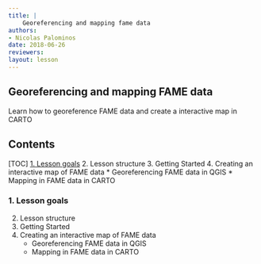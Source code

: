 ```yaml
---
title: |
    Georeferencing and mapping fame data
authors:
- Nicolas Palominos
date: 2018-06-26
reviewers:
layout: lesson
---
```


## Georeferencing and mapping FAME data

Learn how to georeference FAME data and create a interactive map in CARTO

## Contents
[TOC]
[1. Lesson goals](#1.-Lesson-goals)
2. Lesson structure
3. Getting Started
4. Creating an interactive map of FAME data
    * Georeferencing FAME data in QGIS
    * Mapping in FAME data in CARTO


### 1. Lesson goals



2. Lesson structure
3. Getting Started
4. Creating an interactive map of FAME data
    * Georeferencing FAME data in QGIS
    * Mapping in FAME data in CARTO
